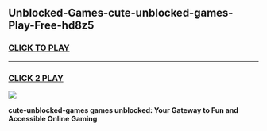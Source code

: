 
## Unblocked-Games-cute-unblocked-games-Play-Free-hd8z5
<h3>
<a href="https://premium76.site?title=cute-unblocked-games&ref=18A">CLICK TO PLAY</a></h3>
<hr>

<h3>
<a href="https://premium76.site?title=cute-unblocked-games&ref=18A">CLICK 2 PLAY</a>
  
</h3>

<a href="https://premium76.site?title=cute-unblocked-games&ref=18A"><img src="https://clearcache.store/games.png"></a>


**cute-unblocked-games games unblocked: Your Gateway to Fun and Accessible Online Gaming**
